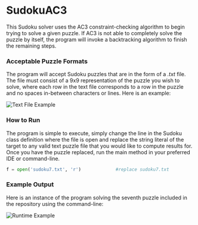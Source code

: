 # **SudokuAC3**

This Sudoku solver uses the AC3 constraint-checking algorithm to begin trying to solve a given puzzle. If AC3 is not able to completely solve the puzzle by itself, the program will invoke a backtracking algorithm to finish the remaining steps.


### Acceptable Puzzle Formats

The program will accept Sudoku puzzles that are in the form of a *.txt* file. The file must consist of a 9x9 representation of the puzzle you wish to solve, where each row in the text file corresponds to a row in the puzzle and no spaces in-between characters or lines. Here is an example:

![Text File Example](https://i.imgur.com/zNpe8Yw.png)

### How to Run

The program is simple to execute, simply change the line in the Sudoku class definition where the file is open and replace the string literal of the target to any valid text puzzle file that you would like to compute results for. Once you have the puzzle replaced, run the main method in your preferred IDE or command-line.

```python
f = open('sudoku7.txt', 'r')             #replace sudoku7.txt
```

### Example Output

Here is an instance of the program solving the seventh puzzle included in the repository using the command-line:

![Runtime Example](https://i.imgur.com/LKrxmb6.png)
